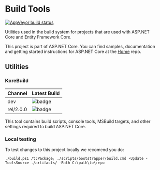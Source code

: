 Build Tools
===========

[![AppVeyor build status][appveyor-badge]](https://ci.appveyor.com/project/aspnetci/dnxtools/branch/dev)

[appveyor-badge]: https://img.shields.io/appveyor/ci/aspnetci/dnxtools/dev.svg?label=appveyor&style=flat-square

Utilities used in the build system for projects that are used with ASP.NET Core and Entity Framework Core.

This project is part of ASP.NET Core. You can find samples, documentation and getting started instructions for ASP.NET Core at the [Home](https://github.com/aspnet/home) repo.

## Utilities

### KoreBuild

Channel      | Latest Build
-------------|----------------
dev          | ![badge][dev-badge]
rel/2.0.0    | ![badge][rel-2.0.0-badge]

[dev-badge]: https://aspnetcore.blob.core.windows.net/buildtools/korebuild/channels/dev/badge.svg
[rel-2.0.0-badge]: https://aspnetcore.blob.core.windows.net/buildtools/korebuild/channels/rel/2.0.0/badge.svg

This tool contains build scripts, console tools, MSBuild targets, and other settings required to build ASP.NET Core.

### Local testing
To test changes to this project locally we recomend you do:
```
./build.ps1 /t:Package; ./scripts/bootstrapper/build.cmd -Update -ToolsSource ./artifacts/ -Path C:\path\to\repo
```